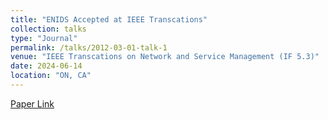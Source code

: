 ```yaml
---
title: "ENIDS Accepted at IEEE Transcations"
collection: talks
type: "Journal"
permalink: /talks/2012-03-01-talk-1
venue: "IEEE Transcations on Network and Service Management (IF 5.3)"
date: 2024-06-14
location: "ON, CA"
---
```


[Paper Link](https://ieeexplore.ieee.org/abstract/document/10557716)


<!-- Will be updated Soon! -->
